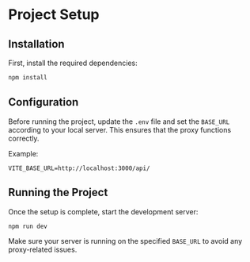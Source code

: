 # Project Setup

## Installation

First, install the required dependencies:

```sh
npm install
```

## Configuration

Before running the project, update the `.env` file and set the `BASE_URL` according to your local server. This ensures that the proxy functions correctly.

Example:

```env
VITE_BASE_URL=http://localhost:3000/api/
```

## Running the Project

Once the setup is complete, start the development server:

```sh
npm run dev
```

Make sure your server is running on the specified `BASE_URL` to avoid any proxy-related issues.
